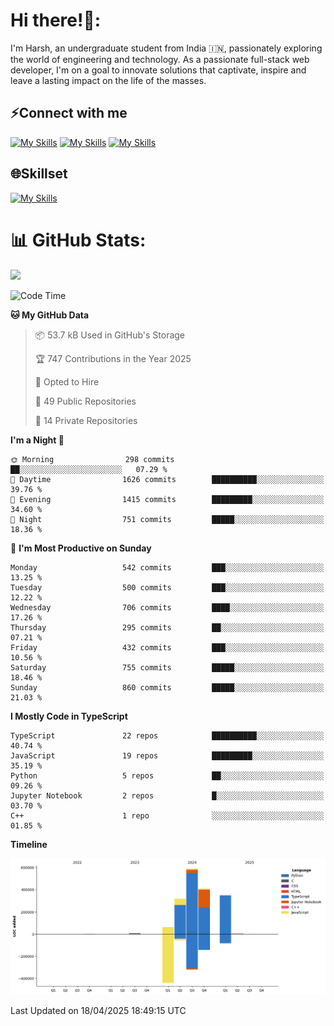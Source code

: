 
# Hi there!👋:
<p> I'm Harsh, an undergraduate student from India 🇮🇳, passionately exploring the world of engineering and technology. As a passionate full-stack web developer, I'm on a goal to innovate solutions that captivate, inspire and leave a lasting impact on the life of the masses. </p>

## ⚡Connect with me

[![My Skills](https://skillicons.dev/icons?i=gmail)](mailto:harshpandey.tech@gmail.com) [![My Skills](https://skillicons.dev/icons?i=linkedin)](https://linkedin.com/in/harsh3dev) [![My Skills](https://skillicons.dev/icons?i=twitter)](https://x.com/harshxai)

## 🌐Skillset
[![My Skills](https://skillicons.dev/icons?i=js,ts,react,nextjs,nodejs,tailwind,mongo,express,postgres,prisma,html,css,docker,aws,cpp,git,vscode,figma)](https://skillicons.dev)


# 📊 GitHub Stats:
![](https://komarev.com/ghpvc/?username=harsh3dev)

<!--START_SECTION:waka-->
![Code Time](http://img.shields.io/badge/Code%20Time-26%20hrs%202%20mins-blue)

**🐱 My GitHub Data** 

> 📦 53.7 kB Used in GitHub's Storage 
 > 
> 🏆 747 Contributions in the Year 2025
 > 
> 💼 Opted to Hire
 > 
> 📜 49 Public Repositories 
 > 
> 🔑 14 Private Repositories 
 > 
**I'm a Night 🦉** 

```text
🌞 Morning                298 commits         ██░░░░░░░░░░░░░░░░░░░░░░░   07.29 % 
🌆 Daytime                1626 commits        ██████████░░░░░░░░░░░░░░░   39.76 % 
🌃 Evening                1415 commits        █████████░░░░░░░░░░░░░░░░   34.60 % 
🌙 Night                  751 commits         █████░░░░░░░░░░░░░░░░░░░░   18.36 % 
```
📅 **I'm Most Productive on Sunday** 

```text
Monday                   542 commits         ███░░░░░░░░░░░░░░░░░░░░░░   13.25 % 
Tuesday                  500 commits         ███░░░░░░░░░░░░░░░░░░░░░░   12.22 % 
Wednesday                706 commits         ████░░░░░░░░░░░░░░░░░░░░░   17.26 % 
Thursday                 295 commits         ██░░░░░░░░░░░░░░░░░░░░░░░   07.21 % 
Friday                   432 commits         ███░░░░░░░░░░░░░░░░░░░░░░   10.56 % 
Saturday                 755 commits         █████░░░░░░░░░░░░░░░░░░░░   18.46 % 
Sunday                   860 commits         █████░░░░░░░░░░░░░░░░░░░░   21.03 % 
```


**I Mostly Code in TypeScript** 

```text
TypeScript               22 repos            ██████████░░░░░░░░░░░░░░░   40.74 % 
JavaScript               19 repos            █████████░░░░░░░░░░░░░░░░   35.19 % 
Python                   5 repos             ██░░░░░░░░░░░░░░░░░░░░░░░   09.26 % 
Jupyter Notebook         2 repos             █░░░░░░░░░░░░░░░░░░░░░░░░   03.70 % 
C++                      1 repo              ░░░░░░░░░░░░░░░░░░░░░░░░░   01.85 % 
```



**Timeline**

![Lines of Code chart](https://raw.githubusercontent.com/harsh3dev/harsh3dev/main/assets/bar_graph.png)


 Last Updated on 18/04/2025 18:49:15 UTC
<!--END_SECTION:waka-->

